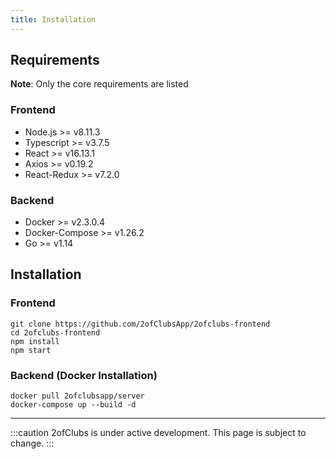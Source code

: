 ```yaml
---
title: Installation
---
```


## Requirements

**Note**: Only the core requirements are listed

### Frontend

- Node.js >= v8.11.3
- Typescript >= v3.7.5
- React >= v16.13.1
- Axios >= v0.19.2
- React-Redux >= v7.2.0

### Backend

- Docker >= v2.3.0.4
- Docker-Compose >= v1.26.2
- Go >= v1.14

## Installation

### Frontend

```
git clone https://github.com/2ofClubsApp/2ofclubs-frontend
cd 2ofclubs-frontend
npm install
npm start
```

### Backend (Docker Installation)

```
docker pull 2ofclubsapp/server
docker-compose up --build -d
```

---

:::caution
2ofClubs is under active development. This page is subject to change.
:::
